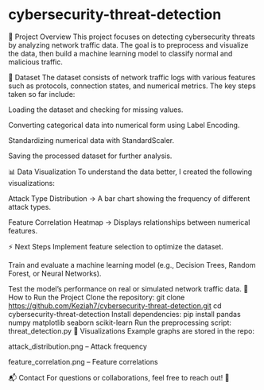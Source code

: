 # cybersecurity-threat-detection
📌 Project Overview
This project focuses on detecting cybersecurity threats by analyzing network traffic data. The goal is to preprocess and visualize the data, then build a machine learning model to classify normal and malicious traffic.

📂 Dataset
The dataset consists of network traffic logs with various features such as protocols, connection states, and numerical metrics. The key steps taken so far include:

Loading the dataset and checking for missing values.

Converting categorical data into numerical form using Label Encoding.

Standardizing numerical data with StandardScaler.

Saving the processed dataset for further analysis.

📊 Data Visualization
To understand the data better, I created the following visualizations:

Attack Type Distribution → A bar chart showing the frequency of different attack types.

Feature Correlation Heatmap → Displays relationships between numerical features.

⚡ Next Steps
Implement feature selection to optimize the dataset.

Train and evaluate a machine learning model (e.g., Decision Trees, Random Forest, or Neural Networks).

Test the model’s performance on real or simulated network traffic data.
🚀 How to Run the Project
Clone the repository:
git clone https://github.com/Keziah7/cybersecurity-threat-detection.git
cd cybersecurity-threat-detection
Install dependencies:
pip install pandas numpy matplotlib seaborn scikit-learn
Run the preprocessing script:
threat_detection.py
📸 Visualizations
Example graphs are stored in the repo:

attack_distribution.png – Attack frequency

feature_correlation.png – Feature correlations

📬 Contact
For questions or collaborations, feel free to reach out! 🚀

